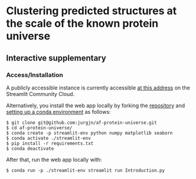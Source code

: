 # Clustering predicted structures at the scale of the known protein universe
## Interactive supplementary
### Access/Installation
A publicly accessible instance is currently accessible [at this address](https://af-protein-universe.streamlit.app) on the Streamlit Community Cloud.

Alternatively, you install the web app locally by forking the [repository](https://github.com/jurgjn/af-protein-universe) and [setting up a conda environment](https://conda.io/projects/conda/en/latest/user-guide/getting-started.html) as follows:
```
$ git clone git@github.com:jurgjn/af-protein-universe.git
$ cd af-protein-universe/
$ conda create -p streamlit-env python numpy matplotlib seaborn
$ conda activate ./streamlit-env
$ pip install -r requirements.txt
$ conda deactivate
```

After that, run the web app locally with:
```
$ conda run -p ./streamlit-env streamlit run Introduction.py
```
